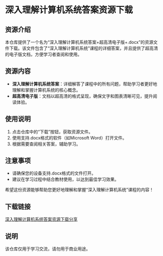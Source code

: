 # 深入理解计算机系统答案资源下载

## 资源介绍

本仓库提供了一个名为“深入理解计算机系统答案+超高清电子版+.docx”的资源文件下载。该文件包含了“深入理解计算机系统”课程的详细答案，并且提供了超高清的电子版文档，方便学习者查阅和使用。

## 资源内容

- **深入理解计算机系统答案**：详细解答了课程中的所有问题，帮助学习者更好地理解和掌握计算机系统的核心概念。
- **超高清电子版**：文档以超高清的格式呈现，确保文字和图表清晰可见，提升阅读体验。

## 使用说明

1. 点击仓库中的“下载”按钮，获取资源文件。
2. 使用支持.docx格式的软件（如Microsoft Word）打开文件。
3. 根据需要查阅相关答案，辅助学习。

## 注意事项

- 请确保您的设备支持.docx格式的文件打开。
- 建议在学习过程中结合教材使用，以达到最佳学习效果。

希望这份资源能够帮助您更好地理解和掌握“深入理解计算机系统”课程的内容！

## 下载链接
[深入理解计算机系统答案资源下载分享](https://pan.quark.cn/s/deb6b82c6b07)

## 说明

该仓库仅用于学习交流，请勿用于商业用途。
